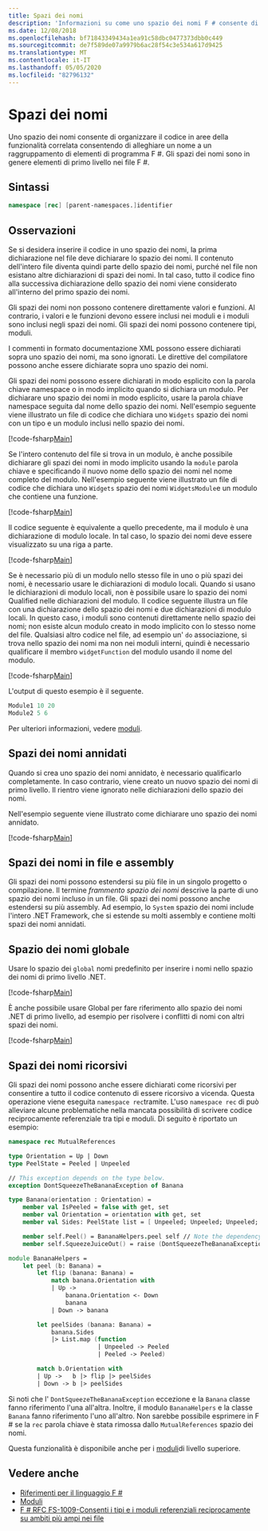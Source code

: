 ```yaml
---
title: Spazi dei nomi
description: 'Informazioni su come uno spazio dei nomi F # consente di organizzare il codice in aree di funzionalità correlate consentendo di alleghiare un nome a un raggruppamento di elementi di programma.'
ms.date: 12/08/2018
ms.openlocfilehash: bf71843349434a1ea91c58dbc0477373dbb0c449
ms.sourcegitcommit: de7f589de07a9979b6ac28f54c3e534a617d9425
ms.translationtype: MT
ms.contentlocale: it-IT
ms.lasthandoff: 05/05/2020
ms.locfileid: "82796132"
---
```

# <a name="namespaces"></a>Spazi dei nomi

Uno spazio dei nomi consente di organizzare il codice in aree della funzionalità correlata consentendo di alleghiare un nome a un raggruppamento di elementi di programma F #. Gli spazi dei nomi sono in genere elementi di primo livello nei file F #.

## <a name="syntax"></a>Sintassi

```fsharp
namespace [rec] [parent-namespaces.]identifier
```

## <a name="remarks"></a>Osservazioni

Se si desidera inserire il codice in uno spazio dei nomi, la prima dichiarazione nel file deve dichiarare lo spazio dei nomi. Il contenuto dell'intero file diventa quindi parte dello spazio dei nomi, purché nel file non esistano altre dichiarazioni di spazi dei nomi. In tal caso, tutto il codice fino alla successiva dichiarazione dello spazio dei nomi viene considerato all'interno del primo spazio dei nomi.

Gli spazi dei nomi non possono contenere direttamente valori e funzioni. Al contrario, i valori e le funzioni devono essere inclusi nei moduli e i moduli sono inclusi negli spazi dei nomi. Gli spazi dei nomi possono contenere tipi, moduli.

I commenti in formato documentazione XML possono essere dichiarati sopra uno spazio dei nomi, ma sono ignorati. Le direttive del compilatore possono anche essere dichiarate sopra uno spazio dei nomi.

Gli spazi dei nomi possono essere dichiarati in modo esplicito con la parola chiave namespace o in modo implicito quando si dichiara un modulo. Per dichiarare uno spazio dei nomi in modo esplicito, usare la parola chiave namespace seguita dal nome dello spazio dei nomi. Nell'esempio seguente viene illustrato un file di codice che dichiara uno `Widgets` spazio dei nomi con un tipo e un modulo inclusi nello spazio dei nomi.

[!code-fsharp[Main](~/samples/snippets/fsharp/lang-ref-2/snippet6406.fs)]

Se l'intero contenuto del file si trova in un modulo, è anche possibile dichiarare gli spazi dei nomi in modo implicito usando la `module` parola chiave e specificando il nuovo nome dello spazio dei nomi nel nome completo del modulo. Nell'esempio seguente viene illustrato un file di codice che dichiara uno `Widgets` spazio dei nomi `WidgetsModule`e un modulo che contiene una funzione.

[!code-fsharp[Main](~/samples/snippets/fsharp/lang-ref-2/snippet6401.fs)]

Il codice seguente è equivalente a quello precedente, ma il modulo è una dichiarazione di modulo locale. In tal caso, lo spazio dei nomi deve essere visualizzato su una riga a parte.

[!code-fsharp[Main](~/samples/snippets/fsharp/namespaces/snippet6402.fs)]

Se è necessario più di un modulo nello stesso file in uno o più spazi dei nomi, è necessario usare le dichiarazioni di modulo locali. Quando si usano le dichiarazioni di modulo locali, non è possibile usare lo spazio dei nomi Qualified nelle dichiarazioni del modulo. Il codice seguente illustra un file con una dichiarazione dello spazio dei nomi e due dichiarazioni di modulo locali. In questo caso, i moduli sono contenuti direttamente nello spazio dei nomi; non esiste alcun modulo creato in modo implicito con lo stesso nome del file. Qualsiasi altro codice nel file, ad esempio un' `do` associazione, si trova nello spazio dei nomi ma non nei moduli interni, quindi è necessario qualificare il membro `widgetFunction` del modulo usando il nome del modulo.

[!code-fsharp[Main](~/samples/snippets/fsharp/lang-ref-2/snippet6403.fs)]

L'output di questo esempio è il seguente.

```fsharp
Module1 10 20
Module2 5 6
```

Per ulteriori informazioni, vedere [moduli](modules.md).

## <a name="nested-namespaces"></a>Spazi dei nomi annidati

Quando si crea uno spazio dei nomi annidato, è necessario qualificarlo completamente. In caso contrario, viene creato un nuovo spazio dei nomi di primo livello. Il rientro viene ignorato nelle dichiarazioni dello spazio dei nomi.

Nell'esempio seguente viene illustrato come dichiarare uno spazio dei nomi annidato.

[!code-fsharp[Main](~/samples/snippets/fsharp/lang-ref-2/snippet6404.fs)]

## <a name="namespaces-in-files-and-assemblies"></a>Spazi dei nomi in file e assembly

Gli spazi dei nomi possono estendersi su più file in un singolo progetto o compilazione. Il termine *frammento spazio dei nomi* descrive la parte di uno spazio dei nomi incluso in un file. Gli spazi dei nomi possono anche estendersi su più assembly. Ad esempio, lo `System` spazio dei nomi include l'intero .NET Framework, che si estende su molti assembly e contiene molti spazi dei nomi annidati.

## <a name="global-namespace"></a>Spazio dei nomi globale

Usare lo spazio dei `global` nomi predefinito per inserire i nomi nello spazio dei nomi di primo livello .NET.

[!code-fsharp[Main](~/samples/snippets/fsharp/lang-ref-2/snippet6407.fs)]

È anche possibile usare Global per fare riferimento allo spazio dei nomi .NET di primo livello, ad esempio per risolvere i conflitti di nomi con altri spazi dei nomi.

[!code-fsharp[Main](~/samples/snippets/fsharp/lang-ref-2/snippet6408.fs)]

## <a name="recursive-namespaces"></a>Spazi dei nomi ricorsivi

Gli spazi dei nomi possono anche essere dichiarati come ricorsivi per consentire a tutto il codice contenuto di essere ricorsivo a vicenda.  Questa operazione viene eseguita `namespace rec`tramite. L'uso `namespace rec` di può alleviare alcune problematiche nella mancata possibilità di scrivere codice reciprocamente referenziale tra tipi e moduli. Di seguito è riportato un esempio:

```fsharp
namespace rec MutualReferences

type Orientation = Up | Down
type PeelState = Peeled | Unpeeled

// This exception depends on the type below.
exception DontSqueezeTheBananaException of Banana

type Banana(orientation : Orientation) =
    member val IsPeeled = false with get, set
    member val Orientation = orientation with get, set
    member val Sides: PeelState list = [ Unpeeled; Unpeeled; Unpeeled; Unpeeled] with get, set

    member self.Peel() = BananaHelpers.peel self // Note the dependency on the BananaHelpers module.
    member self.SqueezeJuiceOut() = raise (DontSqueezeTheBananaException self) // This member depends on the exception above.

module BananaHelpers =
    let peel (b: Banana) =
        let flip (banana: Banana) =
            match banana.Orientation with
            | Up ->
                banana.Orientation <- Down
                banana
            | Down -> banana

        let peelSides (banana: Banana) =
            banana.Sides
            |> List.map (function
                         | Unpeeled -> Peeled
                         | Peeled -> Peeled)

        match b.Orientation with
        | Up ->   b |> flip |> peelSides
        | Down -> b |> peelSides
```

Si noti che l' `DontSqueezeTheBananaException` eccezione e la `Banana` classe fanno riferimento l'una all'altra.  Inoltre, il modulo `BananaHelpers` e la classe `Banana` fanno riferimento l'uno all'altro. Non sarebbe possibile esprimere in F # se la `rec` parola chiave è stata rimossa dallo `MutualReferences` spazio dei nomi.

Questa funzionalità è disponibile anche per i [moduli](modules.md)di livello superiore.

## <a name="see-also"></a>Vedere anche

- [Riferimenti per il linguaggio F #](index.md)
- [Moduli](modules.md)
- [F # RFC FS-1009-Consenti i tipi e i moduli referenziali reciprocamente su ambiti più ampi nei file](https://github.com/fsharp/fslang-design/blob/master/FSharp-4.1/FS-1009-mutually-referential-types-and-modules-single-scope.md)
